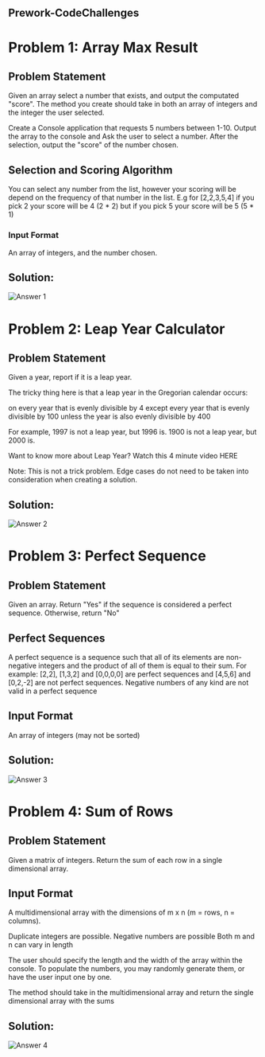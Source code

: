 ## Prework-CodeChallenges

# Problem 1: Array Max Result

## Problem Statement
Given an array select a number that exists, and output the computated "score". The method you create should take in both an array of integers and the integer the user selected.

Create a Console application that requests 5 numbers between 1-10. Output the array to the console and Ask the user to select a number. After the selection, output the "score" of the number chosen.

## Selection and Scoring Algorithm
You can select any number from the list, however your scoring will be depend on the frequency of that number in the list. E.g for [2,2,3,5,4] if you pick 2 your score will be 4 (2 * 2) but if you pick 5 your score will be 5 (5 * 1)

### Input Format
An array of integers, and the number chosen.

## Solution:

![Answer 1](https://github.com/Roketsu86/Prework-CodeChallenges/blob/master/prework-1.jpg)

# Problem 2: Leap Year Calculator

## Problem Statement
Given a year, report if it is a leap year.

The tricky thing here is that a leap year in the Gregorian calendar occurs:

on every year that is evenly divisible by 4
  except every year that is evenly divisible by 100
    unless the year is also evenly divisible by 400

For example, 1997 is not a leap year, but 1996 is. 1900 is not a leap year, but 2000 is.

Want to know more about Leap Year? Watch this 4 minute video HERE

Note: This is not a trick problem. Edge cases do not need to be taken into consideration when creating a solution.

## Solution:

![Answer 2](https://github.com/Roketsu86/Prework-CodeChallenges/blob/master/prework-2.jpg)

# Problem 3: Perfect Sequence

## Problem Statement
Given an array. Return "Yes" if the sequence is considered a perfect sequence. Otherwise, return "No"

## Perfect Sequences
A perfect sequence is a sequence such that all of its elements are non-negative integers and the product of all of them is equal to their sum. For example: [2,2], [1,3,2] and [0,0,0,0] are perfect sequences and [4,5,6] and [0,2,-2] are not perfect sequences. Negative numbers of any kind are not valid in a perfect sequence

## Input Format
An array of integers (may not be sorted)

## Solution:

![Answer 3](https://github.com/Roketsu86/Prework-CodeChallenges/blob/master/prework-3.jpg)

# Problem 4: Sum of Rows

## Problem Statement
Given a matrix of integers. Return the sum of each row in a single dimensional array.

## Input Format
A multidimensional array with the dimensions of m x n (m = rows, n = columns).

Duplicate integers are possible.
Negative numbers are possible
Both m and n can vary in length

The user should specify the length and the width of the array within the console. To populate the numbers, you may randomly generate them, or have the user input one by one.

The method should take in the multidimensional array and return the single dimensional array with the sums

## Solution:

![Answer 4](https://github.com/Roketsu86/Prework-CodeChallenges/blob/master/prework-4.jpg)
